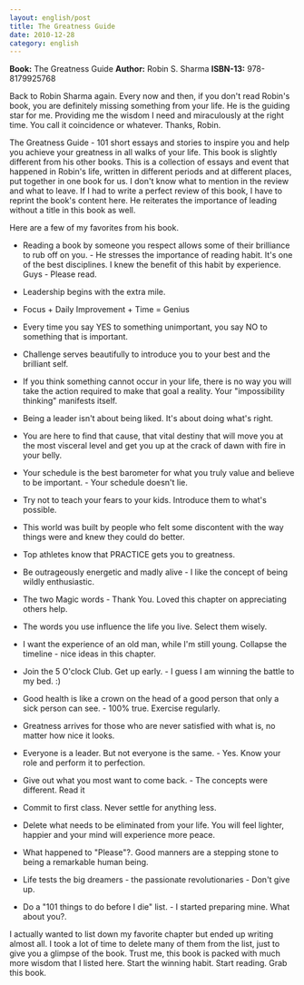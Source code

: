 ```yaml
---
layout: english/post
title: The Greatness Guide
date: 2010-12-28
category: english
---
```


**Book:** The Greatness Guide
**Author:** Robin S. Sharma
**ISBN-13:** 978-8179925768

Back to Robin Sharma again. Every now and then, if you don't read Robin's book, you are definitely missing something from your life. He is the guiding star for me. Providing me the wisdom I need and miraculously at the right time. You call it coincidence or whatever. Thanks, Robin.

The Greatness Guide - 101 short essays and stories to inspire you and help you achieve your greatness in all walks of your life. This book is slightly different from his other books. This is a collection of essays and event that happened in Robin's life, written in different periods and at different places, put together in one book for us. I don't know what to mention in the review and what to leave. If I had to write a perfect review of this book, I have to reprint the book's content here. He reiterates the importance of leading without a title in this book as well.

Here are a few of my favorites from his book.

* Reading a book by someone you respect allows some of their brilliance to rub off on you. - He stresses the importance of reading habit. It's one of the best disciplines. I knew the benefit of this habit by experience. Guys - Please read.

* Leadership begins with the extra mile.

* Focus + Daily Improvement + Time = Genius

* Every time you say YES to something unimportant, you say NO to something that is important.

* Challenge serves beautifully to introduce you to your best and the brilliant self.

* If you think something cannot occur in your life, there is no way you will take the action required to make that goal a reality. Your "impossibility thinking" manifests itself.

* Being a leader isn't about being liked. It's about doing what's right.

* You are here to find that cause, that vital destiny that will move you at the most visceral level and get you up at the crack of dawn with fire in your belly.

* Your schedule is the best barometer for what you truly value and believe to be important. - Your schedule doesn't lie.

* Try not to teach your fears to your kids. Introduce them to what's possible.

* This world was built by people who felt some discontent with the way things were and knew they could do better.

* Top athletes know that PRACTICE gets you to greatness.

* Be outrageously energetic and madly alive - I like the concept of being wildly enthusiastic.

* The two Magic words - Thank You. Loved this chapter on appreciating others help.

* The words you use influence the life you live. Select them wisely.

* I want the experience of an old man, while I'm still young. Collapse the timeline - nice ideas in this chapter.

* Join the 5 O'clock Club. Get up early. - I guess I am winning the battle to my bed. :)

* Good health is like a crown on the head of a good person that only a sick person can see. - 100% true. Exercise regularly.

* Greatness arrives for those who are never satisfied with what is, no matter how nice it looks.

* Everyone is a leader. But not everyone is the same. - Yes. Know your role and perform it to perfection.

* Give out what you most want to come back. - The concepts were different. Read it

* Commit to first class. Never settle for anything less.

* Delete what needs to be eliminated from your life. You will feel lighter, happier and your mind will experience more peace.

* What happened to "Please"?. Good manners are a stepping stone to being a remarkable human being.

* Life tests the big dreamers - the passionate revolutionaries - Don't give up.

* Do a "101 things to do before I die" list. - I started preparing mine. What about you?.

I actually wanted to list down my favorite chapter but ended up writing almost all. I took a lot of time to delete many of them from the list, just to give you a glimpse of the book. Trust me, this book is packed with much more wisdom that I listed here. Start the winning habit. Start reading. Grab this book.
